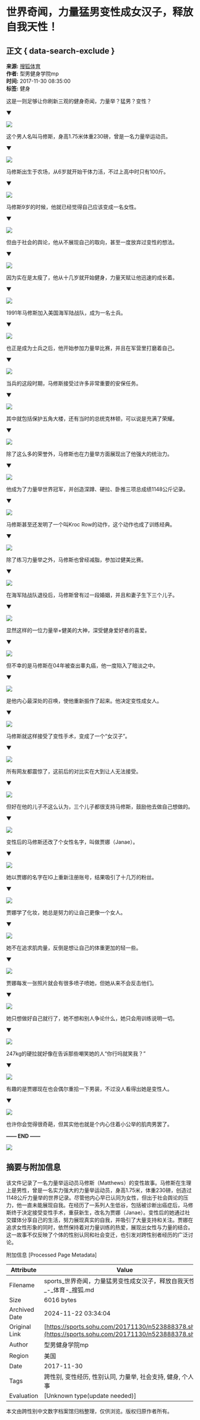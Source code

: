 # 世界奇闻，力量猛男变性成女汉子，释放自我天性！

## 正文 { data-search-exclude }


**来源:** [搜狐体育](https://sports.sohu.com/20171130/n523888378.shtml)  
**作者:** 型男健身学院mp  
**时间:** 2017-11-30 08:35:00  
**标签:** 健身  

这是一则足够让你刷新三观的健身奇闻，力量举？猛男？变性？

▼

![](https://5b0988e595225.cdn.sohucs.com/images/20171130/1e8baa194ed5440d92d3547d7ba74625.jpeg)

这个男人名叫马修斯，身高1.75米体重230磅，曾是一名力量举运动员。

▼

![](https://5b0988e595225.cdn.sohucs.com/images/20171130/e83e8468b6ba4822ab074763c3ae09ca.jpeg)

马修斯出生于农场，从6岁就开始干体力活，不过上高中时只有100斤。

▼

![](https://5b0988e595225.cdn.sohucs.com/images/20171130/bccc589795444f2497c5c6a31fdcf22e.jpeg)

马修斯9岁的时候，他就已经觉得自己应该变成一名女性。

▼

![](https://5b0988e595225.cdn.sohucs.com/images/20171130/0023514b5544469e865a8d3c0738a694.jpeg)

但由于社会的舆论，他从不展现自己的取向，甚至一度放弃过变性的想法。

▼

![](https://5b0988e595225.cdn.sohucs.com/images/20171130/96131652dbcd4fadb7344a845bbce281.jpeg)

因为实在是太瘦了，他从十几岁就开始健身，力量天赋让他迅速的成长着。

▼

![](https://5b0988e595225.cdn.sohucs.com/images/20171130/1b965129ccda44518d07061071e634f3.jpeg)

1991年马修斯加入美国海军陆战队，成为一名士兵。

▼

![](https://5b0988e595225.cdn.sohucs.com/images/20171130/4c4377061c284bc4a2a020ca842460f8.jpeg)

也正是成为士兵之后，他开始参加力量举比赛，并且在军营里打磨着自己。

▼

![](https://5b0988e595225.cdn.sohucs.com/images/20171130/43d0018358d84f91ab33542f8a9cb639.jpeg)

当兵的这段时期，马修斯接受过许多非常重要的安保任务。

▼

![](https://5b0988e595225.cdn.sohucs.com/images/20171130/f5dff57e3e974c13aa0828f19109cc10.jpeg)

其中就包括保护五角大楼，还有当时的总统克林顿，可以说是充满了荣耀。

▼

![](https://5b0988e595225.cdn.sohucs.com/images/20171130/1cb6c8d989ba45da911752758a33e98c.jpeg)

除了这么多的荣誉外，马修斯也在力量举方面展现出了他强大的统治力。

▼

![](https://5b0988e595225.cdn.sohucs.com/images/20171130/dace8586dbb04056921e11ecb403e835.jpeg)

他成为了力量举世界冠军，并创造深蹲、硬拉、卧推三项总成绩1148公斤记录。

▼

![](https://5b0988e595225.cdn.sohucs.com/images/20171130/3f4a19b9959144e99e5acfaffd1b5884.jpeg)

马修斯甚至还发明了一个叫Kroc Row的动作，这个动作也成了训练经典。

▼

![](https://5b0988e595225.cdn.sohucs.com/images/20171130/617295b89ceb4bd5a8f8547ae19f3597.jpeg)

除了练习力量举之外，马修斯也曾经减脂，参加过健美比赛。

▼

![](https://5b0988e595225.cdn.sohucs.com/images/20171130/f821deafe7254830b8a36c34887a895c.jpeg)

在海军陆战队退役后，马修斯曾有过一段婚姻，并且和妻子生下三个儿子。

▼

![](https://5b0988e595225.cdn.sohucs.com/images/20171130/41d348b1dca743b2a2e736ac54e0f5ab.jpeg)

显然这样的一位力量举+健美的大神，深受健身爱好者的喜爱。

▼

![](https://5b0988e595225.cdn.sohucs.com/images/20171130/2f698757b33a48f4b698d7dd01d70973.jpeg)

但不幸的是马修斯在04年被查出睾丸癌，他一度陷入了暗淡之中。

▼

![](https://5b0988e595225.cdn.sohucs.com/images/20171130/88582be68112481590f54a48459d5069.jpeg)

是他内心最深处的召唤，使他重新振作了起来。他决定变性成女人。

▼

![](https://5b0988e595225.cdn.sohucs.com/images/20171130/1efd6f29fb4945c38da9653399a49150.jpeg)

马修斯就这样接受了变性手术，变成了一个“女汉子”。

▼

![](https://5b0988e595225.cdn.sohucs.com/images/20171130/44df568bae0342bda0da4d110b565160.jpeg)

所有网友都震惊了，这前后的对比实在大到让人无法接受。

▼

![](https://5b0988e595225.cdn.sohucs.com/images/20171130/d9c39dfe169f4045994e0e931b958543.jpeg)

但好在他的儿子不这么认为，三个儿子都很支持马修斯，鼓励他去做自己想做的。

▼

![](https://5b0988e595225.cdn.sohucs.com/images/20171130/d12f591c8f70487b88285db17c3bff89.jpeg)

变性后的马修斯还改了个女性名字，叫做贾娜（Janae）。

▼

![](https://5b0988e595225.cdn.sohucs.com/images/20171130/a35e9b099a98423bac453f5bbbf55b73.jpeg)

她以贾娜的名字在IG上重新注册账号，结果吸引了十几万的粉丝。

▼

![](https://5b0988e595225.cdn.sohucs.com/images/20171130/a1f5ac587f9e45f4a53e12c4cd8beb50.jpeg)

贾娜学了化妆，她总是努力的让自己更像一个女人。

▼

![](https://5b0988e595225.cdn.sohucs.com/images/20171130/25877b6e29c34c869e19fb42c7589e0a.jpeg)

她不在追求肌肉量，反倒是想让自己的体重更加的轻一些。

▼

![](https://5b0988e595225.cdn.sohucs.com/images/20171130/1f242f05c15a4c8880d513409b3f96aa.jpeg)

贾娜每发一张照片就会有很多喷子喷她，但她从来不会反击他们。

▼

![](https://5b0988e595225.cdn.sohucs.com/images/20171130/f1892a9887d24a6fbef94ae7aad38cc6.jpeg)

她只想做好自己就行了，她不想和别人争论什么，她只会用训练说明一切。

▼

![](https://5b0988e595225.cdn.sohucs.com/images/20171130/37019e4a92c044f09ee2eaee692654df.jpeg)

247kg的硬拉就好像在告诉那些嘲笑她的人“你行吗就笑我？”

▼

![](https://5b0988e595225.cdn.sohucs.com/images/20171130/01badab6fc5040c0958bd2a9d37fc3d9.gif)

有趣的是贾娜现在也会偶尔重拾一下男装，不过没人看得出她是变性人。

▼

![](https://5b0988e595225.cdn.sohucs.com/images/20171130/1355e10b293a47ca82db8e30b159614a.jpeg)

也许你会觉得很奇葩，但其实他也就是个内心住着小公举的肌肉男罢了。

**—— END ——**

![](https://5b0988e595225.cdn.sohucs.com/images/20171130/bf8115fb8978400a8c8d211427d63c4a.gif)

## 摘要与附加信息

<!-- tcd_abstract -->
该文件记录了一名力量举运动员马修斯（Matthews）的变性故事。马修斯在生理上是男性，曾是一名实力强大的力量举运动员，身高1.75米，体重230磅，创造过1148公斤力量举的世界记录。尽管他内心早已认同为女性，但出于社会舆论的压力，他一直未能展现自我。在经历了一系列人生低谷，包括被诊断出癌症后，马修斯终于决定接受变性手术，重获新生，改名为贾娜（Janae）。变性后的她通过社交媒体分享自己的生活，努力展现真实的自我，并吸引了大量支持和关注。贾娜在追求女性形象的同时，依然保持着对力量训练的热爱，展现出女性与力量的结合。这一故事不仅反映了个体的性别认同和社会变迁，也引发对跨性别者经历的广泛讨论。
<!-- tcd_abstract_end -->

附加信息 [Processed Page Metadata]

| Attribute       | Value                                  |
|-----------------|----------------------------------------|
| Filename        | sports_世界奇闻，力量猛男变性成女汉子，释放自我天性！_-_体育-_搜狐.md                             |
| Size            | 6016 bytes                           |
| Archived Date   | 2024-11-22 03:34:04                             |
| Original Link   | [https://sports.sohu.com/20171130/n523888378.shtml](https://sports.sohu.com/20171130/n523888378.shtml)                       |
| Author          | 型男健身学院mp                               |
| Region          | 美国                               |
| Date            | 2017-11-30                                 |
| Tags            | 跨性别, 变性经历, 性别认同, 力量举, 社会支持, 健身, 个人故事                                 |
| Evaluation            | [Unknown type(update needed)]                                 |
<!-- tcd_table_end -->

本文由跨性别中文数字档案馆归档整理，仅供浏览。版权归原作者所有。
